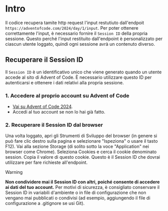 # Intro
Il codice recupera tamite http request l'input restutiuto dall'endpoit `https://adventofcode.com/2024/day/1/input`. 
Per poter ottenere correttamente l'input, è necessario fornire il `Session ID` della propria sessione. Questo perché l'input restituito dall'endpoint è personalizzato per ciascun utente loggato, quindi ogni sessione avrà un contenuto diverso.

## Recuperare il Session ID
Il `Session ID` è un identificativo unico che viene generato quando un utente accede al sito di Advent of Code. È necessario utilizzare questo ID per autenticarsi e ottenere i dati relativi alla propria sessione.


### 1. Accedere al proprio account su Advent of Code
- [Vai su Advent of Code 2024](https://adventofcode.com/2024).
- Accedi al tuo account se non lo hai già fatto.

### 2. Recuperare il Session ID dal browser
Una volta loggato, apri gli Strumenti di Sviluppo del browser (in genere si può fare clic destro sulla pagina e selezionare "Ispeziona" o usare il tasto F12).
Vai alla sezione Storage (di solito sotto la voce "Application" nei browser come Chrome).
Seleziona Cookies e cerca il cookie denominato session.
Copia il valore di questo cookie. Questo è il Session ID che dovrai utilizzare per fare richieste all'endpoint.

> [!WARNING]  
>**Non condividere mai il Session ID con altri, poiché consente di accedere ai dati del tuo account.**
Per motivi di sicurezza, è consigliato conservare il Session ID in variabili d'ambiente o in file di configurazione che non vengano mai pubblicati o condivisi (ad esempio, aggiungendo il file di configurazione a .gitignore se usi Git).


